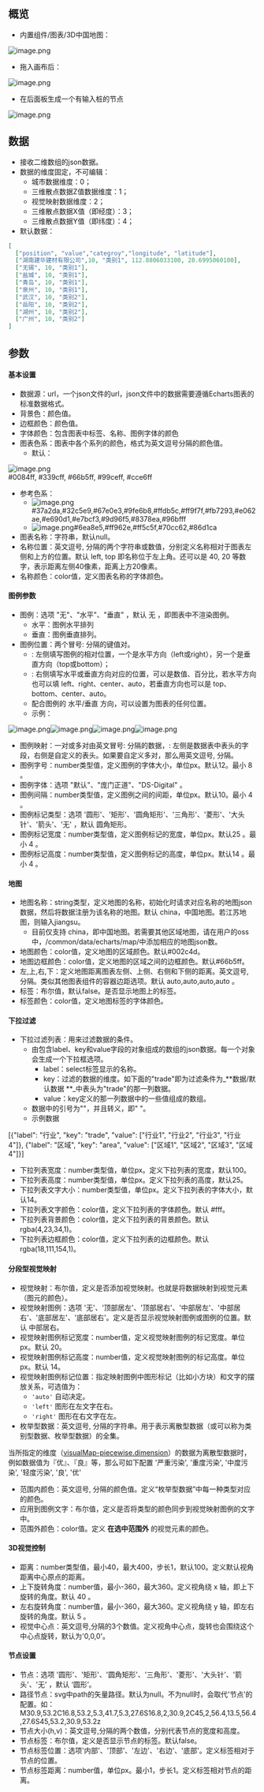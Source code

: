 <a name="fUaT4"></a>
## 概览
- 内置组件/图表/3D中国地图：

![image.png](images/3D地图/1.png)

- 拖入画布后：

![image.png](images/3D地图/2.png)

- 在后面板生成一个有输入桩的节点

![image.png](images/3D地图/3.png)
<a name="k1BGo"></a>
## 数据

- 接收二维数组的json数据。
- 数据的维度固定，不可编辑：
   - 城市数据维度：0；
   - 三维散点数据Z值数据维度：1；
   - 视觉映射数据维度：2；
   - 三维散点数据X值（即经度）：3；
   - 三维散点数据Y值（即纬度）：4；
- 默认数据：
```json
[
  ["position", "value","categroy","longitude", "latitude"],
  ["湖南建华建材有限公司",10, "类别1", 112.8806033100, 28.6995060100],
  ["无锡", 10, "类别1"],
  ["盐城", 10, "类别1"],
  ["青岛", 10, "类别1"],
  ["泉州", 10, "类别1"],
  ["武汉", 10, "类别2"],
  ["岳阳", 10, "类别2"],
  ["湖州", 10, "类别2"],
  ["广州", 10, "类别2"]
]
```
<a name="fE5n4"></a>
## 参数
<a name="2Idca"></a>
#### 基本设置

- 数据源：url，一个json文件的url，json文件中的数据需要遵循Echarts图表的标准数据格式。
- 背景色：颜色值。
- 边框颜色：颜色值。
- 字体颜色：包含图表中标签、名称、图例字体的颜色
- 图表色系：图表中各个系列的颜色，格式为英文逗号分隔的颜色值。
   - 默认：

![image.png](images/3D地图/4.png)<br />#0084ff, #339cff, #66b5ff, #99ceff, #cce6ff

   - 参考色系：
      - ![image.png](images/3D地图/5.png)#37a2da,#32c5e9,#67e0e3,#9fe6b8,#ffdb5c,#ff9f7f,#fb7293,#e062ae,#e690d1,#e7bcf3,#9d96f5,#8378ea,#96bfff
      - ![image.png](images/3D地图/6.png)#6ea8e5,#ff962e,#ff5c5f,#70cc62,#86d1ca
- 图表名称：字符串，默认null。
- 名称位置：英文逗号, 分隔的两个字符串或数值，分别定义名称相对于图表左侧和上方的位置。默认 left, top 即名称位于左上角。还可以是 40, 20 等数字，表示距离左侧40像素，距离上方20像素。
- 名称颜色：color值，定义图表名称的字体颜色。
<a name="XzmDv"></a>
#### 图例参数

- 图例：选项 "无"、"水平"、"垂直" ，默认 无 ，即图表中不渲染图例。
   - 水平：图例水平排列
   - 垂直：图例垂直排列。
- 图例位置：两个冒号: 分隔的键值对。
   - : 左侧填写图例的相对位置，一个是水平方向（left或right），另一个是垂直方向（top或bottom）；
   - : 右侧填写水平或垂直方向对应的位置，可以是数值、百分比，若水平方向也可以填 left、right、center、auto，若垂直方向也可以是 top、bottom、center、auto。
   - 配合图例的 水平/垂直 方向，可以设置为图表的任何位置。
   - 示例：

![image.png](images/3D地图/7.png)![image.png](images/3D地图/8.png)![image.png](images/3D地图/9.png)![image.png](images/3D地图/10.png)

- 图例映射：一对或多对由英文冒号: 分隔的数据，: 左侧是数据表中表头的字段，右侧是自定义的表头。如果要自定义多对，那么用英文逗号, 分隔。
- 图例字号：number类型值，定义图例的字体大小，单位px。默认12。最小 8 。
- 图例字体：选项 "默认"、"庞门正道"、"DS-Digital" 。
- 图例间隔：number类型值，定义图例之间的间距，单位px。默认10。最小 4 。
- 图例标记类型：选项 '圆形'、'矩形'、'圆角矩形'、'三角形'、'菱形'、'大头针'、'箭头'、'无' ，默认 圆角矩形。
- 图例标记宽度：number类型值，定义图例标记的宽度，单位px。默认25 。最小 4 。
- 图例标记高度：number类型值，定义图例标记的高度，单位px。默认14 。最小 4 。
<a name="HC7EE"></a>
#### 地图

- 地图名称：string类型，定义地图的名称，初始化时请求对应名称的地图json数据，然后将数据注册为该名称的地图。默认 china，中国地图。若江苏地图，则输入jiangsu。
   - 目前仅支持 china，即中国地图。若需要其他区域地图，请在用户的oss中，/common/data/echarts/map/中添加相应的地图json数。
- 地图颜色：color值，定义地图的区域颜色。默认#002c4d。
- 地图边框颜色：color值，定义地图的区域之间的边框颜色。默认#66b5ff。
- 左,上,右,下：定义地图距离图表左侧、上侧、右侧和下侧的距离。英文逗号, 分隔。类似其他图表组件的容器边距选项。默认 auto,auto,auto,auto 。
- 标签：布尔值，默认false。是否显示地图上的标签。
- 标签颜色：color值，定义地图标签的字体颜色。
<a name="tWYdW"></a>
#### 下拉过滤

- 下拉过滤列表：用来过滤数据的条件。
   - 由包含label、key和value字段的对象组成的数组的json数据。每一个对象会生成一个下拉框选项。
      - label：select标签显示的名称。
      - key：过滤的数据的维度。如下面的"trade"即为过滤条件为_**数据/默认数据 **_中表头为"trade"的那一列数据。
      - value：key定义的那一列数据中的一些值组成的数组。
   - 数据中的引号为""，并且转义，即\" \"。
   - 示例数据

[{\"label\": \"行业\", \"key\": \"trade\", \"value\": [\"行业1\", \"行业2\", \"行业3\", \"行业4\"]}, {\"label\": \"区域\", \"key\": \"area\", \"value\": [\"区域1\", \"区域2\", \"区域3\", \"区域4\"]}]

- 下拉列表宽度：number类型值，单位px。定义下拉列表的宽度，默认100。
- 下拉列表高度：number类型值，单位px。定义下拉列表的高度，默认25。
- 下拉列表文字大小：number类型值，单位px。定义下拉列表的字体大小，默认14。
- 下拉列表文字颜色：color值，定义下拉列表的字体颜色。默认 #fff。
- 下拉列表背景颜色：color值，定义下拉列表的背景颜色。默认 rgba(4,23,34,1)。
- 下拉列表边框颜色：color值，定义下拉列表的边框颜色。默认 rgba(18,111,154,1)。
<a name="xqzE4"></a>
#### 分段型视觉映射

- 视觉映射：布尔值，定义是否添加视觉映射。也就是将数据映射到视觉元素（图元的颜色）。
- 视觉映射图例：选项 '无'、'顶部居左'、'顶部居右'、'中部居左'、'中部居右'、'底部居左'、'底部居右'。定义是否显示视觉映射图例或图例的位置。默认 中部居右。
- 视觉映射图例标记宽度：number值，定义视觉映射图例的标记宽度。单位px。默认 20。
- 视觉映射图例标记高度：number值，定义视觉映射图例的标记高度。单位px。默认 14。
- 视觉映射图例标记位置：指定映射图例中图形标记（比如小方块）和文字的摆放关系，可选值为：
   - `'auto'` 自动决定。
   - `'left'` 图形在左文字在右。
   - `'right'` 图形在右文字在左。
- 枚举型数据：英文逗号, 分隔的字符串。用于表示离散型数据（或可以称为类别型数据、枚举型数据）的全集。

当所指定的维度（[visualMap-piecewise.dimension](https://echarts.apache.org/zh/option.html#visualMap-piecewise.dimension)）的数据为离散型数据时，例如数据值为『优』、『良』等，那么可如下配置 '严重污染', '重度污染', '中度污染', '轻度污染', '良', '优'

- 范围内颜色：英文逗号, 分隔的颜色值。定义“枚举型数据”中每一种类型对应的颜色。
- 应用到图例文字：布尔值，定义是否将类型的颜色同步到视觉映射图例的文字中。
- 范围外颜色：color值。定义 **在选中范围外** 的视觉元素的颜色。
<a name="Oeduz"></a>
#### 3D视觉控制

- 距离：number类型值，最小40，最大400，步长1，默认100。定义默认视角距离中心原点的距离。
- 上下旋转角度：number值，最小-360，最大360。定义视角绕 x 轴，即上下旋转的角度。默认 40 。
- 左右旋转角度：number值，最小-360，最大360。定义视角绕 y 轴，即左右旋转的角度。默认 5 。
- 视觉中心点：英文逗号,分隔的3个数值。定义视角中心点，旋转也会围绕这个中心点旋转，默认为'0,0,0'。
<a name="AiedJ"></a>
#### 节点设置

- 节点：选项 '圆形'、'矩形'、'圆角矩形'、'三角形'、'菱形'、'大头针'、'箭头'、'无' ，默认 ‘圆形’。
- 路径节点：svg中path的矢量路径。默认为null。不为null时，会取代'节点'的配置。如：M30.9,53.2C16.8,53.2,5.3,41.7,5.3,27.6S16.8,2,30.9,2C45,2,56.4,13.5,56.4,27.6S45,53.2,30.9,53.2z 
- 节点大小(h,v)：英文逗号,分隔的两个数值，分别代表节点的宽度和高度。
- 节点标签：布尔值，定义是否显示节点的标签。默认false。
- 节点标签位置：选项'内部'、'顶部'、'左边'、'右边'、'底部'。定义标签相对于节点的位置。
- 节点标签距离：number值，单位px。最小1，步长1。定义标签相对节点的距离。
